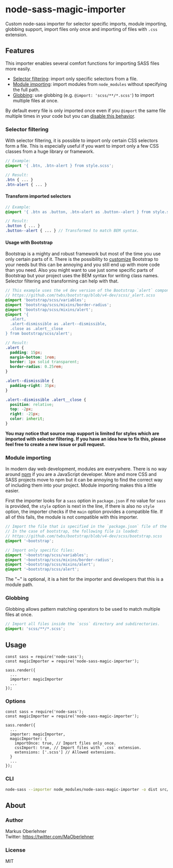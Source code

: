 # node-sass-magic-importer
Custom node-sass importer for selector specific imports, module importing, globbing support, import files only once and importing of files with `.css` extension.

## Features
This importer enables several comfort functions for importing SASS files more easily.
- [Selector filtering](#selector-filtering): import only specific selectors from a file.
- [Module importing](#module-importing): import modules from `node_modules` without specifying the full path.
- [Globbing](#globbing): use globbing (e.g. `@import: 'scss/**/*.scss'`) to import multiple files at once.

By default every file is only imported once even if you `@import` the same file multiple times in your code but you can [disable this behavior](#options).

### Selector filtering
With selector filtering, it is possible to import only certain CSS selectors form a file. This is especially useful if you want to import only a few CSS classes from a huge library or framework.

```scss
// Example:
@import '{ .btn, .btn-alert } from style.scss';
```
```scss
// Result:
.btn { ... }
.btn-alert { ... }
```

#### Transform imported selectors
```scss
// Example:
@import '{ .btn as .button, .btn-alert as .button--alert } from style.scss';
```
```scss
// Result:
.button { ... }
.button--alert { ... } // Transformed to match BEM syntax.
```

#### Usage with Bootstrap
Bootstrap is a mighty and robust framework but most of the time you use only certain parts of it. There is the possibility to [customize](http://getbootstrap.com/customize/) Bootstrap to your needs but this can be annoying and you still end up with more code than you need. Also you might want to use just some specific parts of Bootstrap but your project uses the BEM syntax for writing class names. Selector filtering and transforming can help with that.

```scss
// This example uses the v4 dev version of the Bootstrap `alert` component:
// https://github.com/twbs/bootstrap/blob/v4-dev/scss/_alert.scss
@import 'bootstrap/scss/variables';
@import 'bootstrap/scss/mixins/border-radius';
@import 'bootstrap/scss/mixins/alert';
@import '{
  .alert,
  .alert-dismissible as .alert--dismissible,
  .close as .alert__close
} from bootstrap/scss/alert';
```
```scss
// Result:
.alert {
  padding: 15px;
  margin-bottom: 1rem;
  border: 1px solid transparent;
  border-radius: 0.25rem;
}

.alert--dismissible {
  padding-right: 35px;
}

.alert--dismissible .alert__close {
  position: relative;
  top: -2px;
  right: -21px;
  color: inherit;
}
```

**You may notice that source map support is limited for styles which are imported with selector filtering. If you have an idea how to fix this, please feel free to create a new issue or pull request.**

### Module importing
In modern day web development, modules are everywhere. There is no way around [npm](https://www.npmjs.com/) if you are a JavaScript developer. More and more CSS and SASS projects move to npm but it can be annoying to find the correct way of including them into your project. Module importing makes this a little easier.

First the importer looks for a `sass` option in `package.json` if no value for `sass` is provided, the `style` option is next in the line, if there is also no `style` option, the importer checks if the `main` option provides a compatible file. If all of this fails, the module is not compatible with this importer.

```scss
// Import the file that is specified in the `package.json` file of the module.
// In the case of bootstrap, the following file is loaded:
// https://github.com/twbs/bootstrap/blob/v4-dev/scss/bootstrap.scss
@import '~bootstrap';
```
```scss
// Import only specific files:
@import '~bootstrap/scss/variables';
@import '~bootstrap/scss/mixins/border-radius';
@import '~bootstrap/scss/mixins/alert';
@import '~bootstrap/scss/alert';
```

The "~" is optional, it is a hint for the importer and developers that this is a module path.

### Globbing
Globbing allows pattern matching operators to be used to match multiple files at once.

```scss
// Import all files inside the `scss` directory and subdirectories.
@import: 'scss/**/*.scss';
```

## Usage
```node
const sass = require('node-sass');
const magicImporter = require('node-sass-magic-importer');

sass.render({
  ...
  importer: magicImporter
  ...
});
```

### Options
```node
const sass = require('node-sass');
const magicImporter = require('node-sass-magic-importer');

sass.render({
  ...
  importer: magicImporter,
  magicImporter: {
    importOnce: true, // Import files only once.
    cssImport: true, // Import files with `.css` extension.
    extensions: ['.scss'] // Allowed extensions.
  }
  ...
});
```

### CLI
```bash
node-sass --importer node_modules/node-sass-magic-importer -o dist src/index.scss
```

## About
### Author
Markus Oberlehner  
Twitter: https://twitter.com/MaOberlehner

### License
MIT
